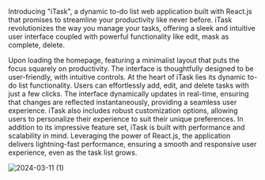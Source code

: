  Introducing "iTask", a dynamic to-do list web application built with React.js that promises to streamline your productivity like never before. iTask revolutionizes the way you manage your tasks, offering a sleek and intuitive user interface coupled with powerful functionality like edit, mask as complete, delete.
 
 Upon loading the homepage, featuring a minimalist layout that puts the focus squarely on productivity. The interface is thoughtfully designed to be user-friendly, with intuitive controls.
 At the heart of iTask lies its dynamic to-do list functionality. Users can effortlessly add, edit, and delete tasks with just a few clicks. The interface dynamically updates in real-time, ensuring that changes are reflected instantaneously, providing a seamless user experience.
 iTask also includes robust customization options, allowing users to personalize their experience to suit their unique preferences. 
 In addition to its impressive feature set, iTask is built with performance and scalability in mind. Leveraging the power of React.js, the application delivers lightning-fast performance, ensuring a smooth and responsive user experience, even as the task list grows.

![2024-03-11 (1)](https://github.com/shivi028/Todo-Project/assets/148358444/0edc56c1-628e-4203-ad0d-c07412e4c6a7)

